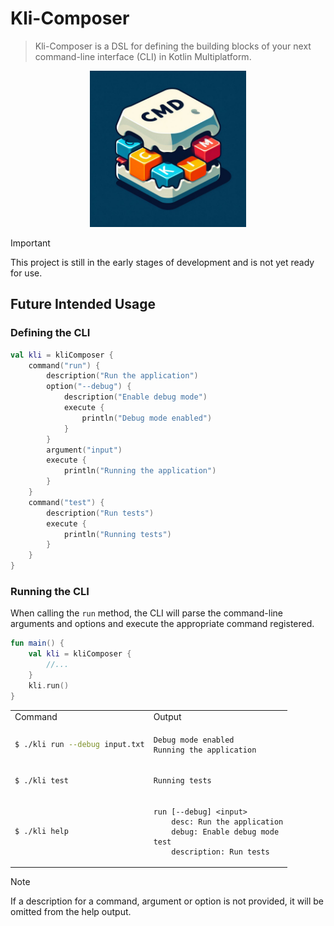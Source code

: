 # Kli-Composer

> Kli-Composer is a DSL for defining the building blocks of your next command-line interface (CLI) in Kotlin Multiplatform.

<p align="center">
    <img src="./docs/images/kli-composer-logo.jpeg" width="250">
</p>


> [!IMPORTANT]
> This project is still in the early stages of development and is not yet ready for use.

## Future Intended Usage

### Defining the CLI

```kotlin
val kli = kliComposer {
    command("run") {
        description("Run the application")
        option("--debug") {
            description("Enable debug mode")
            execute {
                println("Debug mode enabled")
            }
        }
        argument("input")
        execute {
            println("Running the application")
        }
    }
    command("test") {
        description("Run tests")
        execute {
            println("Running tests")
        }
    }
}
```

### Running the CLI

When calling the `run` method, the CLI will parse the command-line arguments and options and execute the appropriate command registered.

```kotlin
fun main() {
    val kli = kliComposer {
        //... 
    }
    kli.run()
}
```

<table>
<tr>
<td> Command </td> <td> Output </td>
</tr>
<tr>
<td>

```bash
$ ./kli run --debug input.txt
```

</td>
<td>

```
Debug mode enabled
Running the application
```

</td>
</tr>
<tr>
<td>

```bash
$ ./kli test
```

</td>
<td>

```
Running tests
```

</td>
<tr>
<td>

```bash
$ ./kli help
```

</td>
<td>

```
run [--debug] <input>
    desc: Run the application
    debug: Enable debug mode
test
    description: Run tests
```
</tr>
</table>

> [!NOTE]
> If a description for a command, argument or option is not provided, it will be omitted from the help output.
